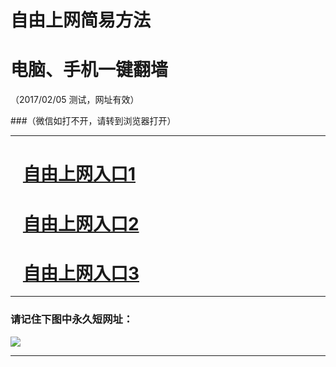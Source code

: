 # 自由上网简易方法

# 电脑、手机一键翻墙

（2017/02/05 测试，网址有效）

###（微信如打不开，请转到浏览器打开）

***


# &nbsp;&nbsp; <a href="http://fqtz-1631.fqtz99.info/?t=15264&?uid=1 " target="_blank">自由上网入口1</a>
# &nbsp;&nbsp; <a href="http://fqtz-1632.fqtz99.info/?t=12291&?uid=2 " target="_blank">自由上网入口2</a>
# &nbsp;&nbsp; <a href="https://github.com/ogate/ogate/blob/master/README.md?0125" target="_blank">自由上网入口3</a>
***

### 请记住下图中永久短网址：

<img src="https://fqtz-9999.fqtz99.info/pic/yjfq-20170119ok.png" /> 


***


